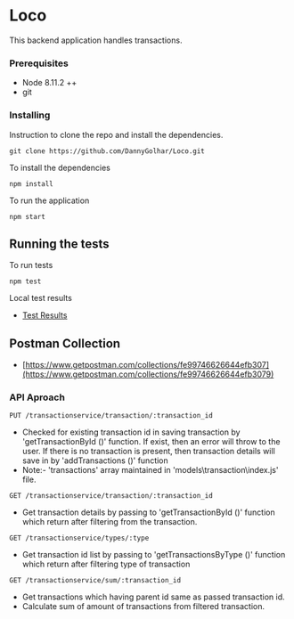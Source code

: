 # Loco

This backend application handles transactions.

### Prerequisites
* Node 8.11.2 ++
* git

### Installing

Instruction to clone the repo and install the dependencies.

```
git clone https://github.com/DannyGolhar/Loco.git
```

To install the dependencies

```
npm install
```

To run the application

```
npm start
```

## Running the tests

To run tests

```
npm test
```

Local test results

* [Test Results](https://raw.githubusercontent.com/DannyGolhar/Loco/65db16301dd95f254f5f91a5a2762a20296d53c0/loco-test.png)

## Postman Collection
* [https://www.getpostman.com/collections/fe99746626644efb307](https://www.getpostman.com/collections/fe99746626644efb3079)


### API Aproach 
``` 
PUT /transactionservice/transaction/:transaction_id
```
* Checked for existing transaction id in saving transaction by 'getTransactionById ()' function. If exist, then an error will throw to the user. If there is no transaction is present, then transaction details will save in by 'addTransactions ()' function
* Note:- 'transactions' array maintained in 'models\transaction\index.js' file.



``` 
GET /transactionservice/transaction/:transaction_id
```
* Get transaction details by passing to 'getTransactionById ()' function which return after filtering from the transaction.


``` 
GET /transactionservice/types/:type
```
* Get transaction id list by passing to 'getTransactionsByType ()' function which return after filtering type of transaction

``` 
GET /transactionservice/sum/:transaction_id
```
* Get transactions which having parent id same as passed transaction id.
* Calculate sum of amount of transactions from filtered transaction. 
